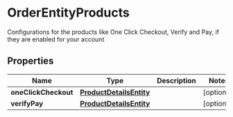 

# OrderEntityProducts

Configurations for the products like One Click Checkout, Verify and Pay, if they are enabled for your account

## Properties

| Name | Type | Description | Notes |
|------------ | ------------- | ------------- | -------------|
|**oneClickCheckout** | [**ProductDetailsEntity**](ProductDetailsEntity.md) |  |  [optional] |
|**verifyPay** | [**ProductDetailsEntity**](ProductDetailsEntity.md) |  |  [optional] |



